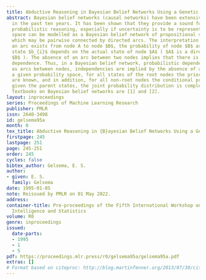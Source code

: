 ```yaml
---
title: Abductive Reasoning in Bayesian Belief Networks Using a Genetic Algorithm
abstract: Bayesian belief networks (causal networks) have been extensively studied
  in the past ten years. It has been shown that they provide a sound formalism for
  probabilistic reasoning, especially if uncertainty is to be represented. A probability
  space can be modelled as a Bayesian belief network of propositional variables (nodes)
  which may be pairwise connected by directed arcs. The interpretation is that if
  an arc exists from node A to node $B$, the probability of node $B$ assuming a given
  state $b_{i}$ depends on the actual state of node $A$ ( $A$ is a direct cause of
  $B$ ). The absence of an arc between two nodes implies that there is no such direct
  dependence. Thus, in a Bayesian belief network, probabilistic dependencies are modelled
  as arcs between nodes, independencies are implied by the absence of arcs. If for
  a given probability space, for all states of the root nodes the prior probabilities
  are known, and in addition, for all non-root nodes the conditional probabilities,
  given the parent states, the joint probability distribution is completely known.
  Textbooks on Bayesian belief networks are [1] and [2].
layout: inproceedings
series: Proceedings of Machine Learning Research
publisher: PMLR
issn: 2640-3498
id: gelsema95a
month: 0
tex_title: Abductive Reasoning in {B}ayesian Belief Networks Using a Genetic Algorithm
firstpage: 245
lastpage: 251
page: 245-251
order: 245
cycles: false
bibtex_author: Gelsema, E. S.
author:
- given: E. S.
  family: Gelsema
date: 1995-01-05
note: Reissued by PMLR on 01 May 2022.
address:
container-title: Pre-proceedings of the Fifth International Workshop on Artificial
  Intelligence and Statistics
volume: R0
genre: inproceedings
issued:
  date-parts:
  - 1995
  - 1
  - 5
pdf: https://proceedings.mlr.press/r0/gelsema95a/gelsema95a.pdf
extras: []
# Format based on citeproc: http://blog.martinfenner.org/2013/07/30/citeproc-yaml-for-bibliographies/
---
```

